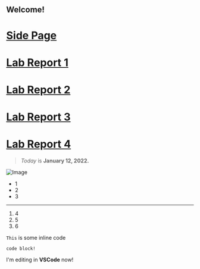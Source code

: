 ## Welcome!
# [Side Page](https://alextahan.github.io/cse15l-lab-reports/sidepage.html)
# [Lab Report 1](lab-report-1-week-2.md)
# [Lab Report 2](lab-report-2-week-4.md)
# [Lab Report 3](lab-report-3-week-6.md)
# [Lab Report 4](lab-report-4-week-8.md)
> *Today* is **January 12, 2022.**

![Image](https://cdn.mos.cms.futurecdn.net/3upZx2gxxLpW7MBbnKYQLH-1200-80.jpg)
- 1
- 2
- 3
---
1. 4
2. 5
3. 6

`This` is some inline code
```
code block!
```

I'm editing in **VSCode** now!
